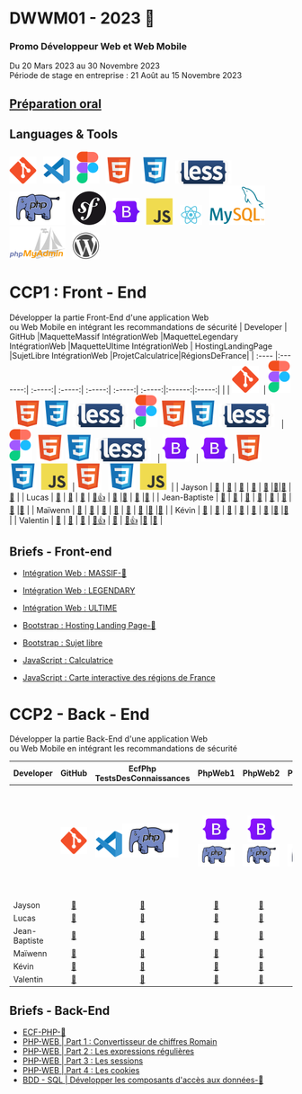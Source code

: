# DWWM01 - 2023 👋  
### Promo Développeur Web et Web Mobile  
Du 20 Mars 2023 au 30 Novembre 2023  
Période de stage en entreprise : 21 Août au 15 Novembre 2023  

## [Préparation oral](https://github.com/AFCI-DWWM01-2023/PRESENTATION.git)

## Languages & Tools  
![imgGit](./profile/img/git.svg)&nbsp;&nbsp;
![imgVscode](./profile/img/vscode.svg)&nbsp;&nbsp;
![imgFigma](./profile/img/figma.svg)&nbsp;&nbsp;
![imgHtml](./profile/img/html.svg) &nbsp;&nbsp;
![imgCSS](./profile/img/css.svg)&nbsp;&nbsp;
![imgLess](./profile/img/less-1.svg)&nbsp;&nbsp; 
![imgPhp](./profile/img/php2.svg)&nbsp;&nbsp;
![imgSymfony](./profile/img/symfony.svg)&nbsp;&nbsp;
![imgBootStrap](./profile/img/bootstrap.svg)&nbsp;&nbsp; 
![imgJs](./profile/img/javascript.svg)&nbsp;&nbsp;
![imgReact](./profile/img/react.svg)&nbsp;&nbsp;
![imgMySql](./profile/img/mysql1.svg)&nbsp;&nbsp;
![imgPhpMyAdmin](./profile/img/PhpMyAdmin.svg)&nbsp;&nbsp;
![imgWordpress](./profile/img/wordpress.svg) 

# CCP1 : Front - End    
Développer la partie Front-End d'une application Web   
ou Web Mobile en intégrant les recommandations de sécurité
| Developer | GitHub |MaquetteMassif IntégrationWeb |MaquetteLegendary IntégrationWeb |MaquetteUltime IntégrationWeb | HostingLandingPage |SujetLibre IntégrationWeb |ProjetCalculatrice|RégionsDeFrance|
| :---- |:-------:| :-----:| :-----:| :-----:| :-----:| :-----:|:------:|:-----:|
|  |  ![imgGit](./profile/img/git.svg)&nbsp;  |  ![imgFigma](./profile/img/figma.svg)&nbsp; ![imgHtml](./profile/img/html.svg)&nbsp;![imgCSS](./profile/img/css.svg) ![imgLess](./profile/img/less-1.svg)&nbsp;&nbsp;|![imgFigma](./profile/img/figma.svg)&nbsp;![imgHtml](./profile/img/html.svg)&nbsp;![imgCSS](./profile/img/css.svg) ![imgLess](./profile/img/less-1.svg)&nbsp;&nbsp; | ![imgFigma](./profile/img/figma.svg)&nbsp; ![imgHtml](./profile/img/html.svg)&nbsp;![imgCSS](./profile/img/css.svg) ![imgLess](./profile/img/less-1.svg)&nbsp;&nbsp; | ![imgBootStrap](./profile/img/bootstrap.svg)&nbsp;&nbsp; | ![imgBootStrap](./profile/img/bootstrap.svg)&nbsp;&nbsp;|![imgHtml](./profile/img/html.svg) &nbsp;&nbsp;![imgCSS](./profile/img/css.svg)&nbsp;&nbsp;![imgJs](./profile/img/javascript.svg)&nbsp;&nbsp;|![imgHtml](./profile/img/html.svg) &nbsp;&nbsp;![imgCSS](./profile/img/css.svg)&nbsp;&nbsp;![imgJs](./profile/img/javascript.svg)&nbsp;&nbsp;|
| Jayson  | <a href="https://github.com/Gazon-unlimited">🔗</a> |   <a href="https://github.com/AFCI-DWWM01-2023/MASSIF-JAY-B.git">🔗</a> |  <a href="https://github.com/AFCI-DWWM01-2023/LEGENDARY-JAY-B.git">🔗</a> |  <a href="#">🔗</a> |  <a href="https://github.com/AFCI-DWWM01-2023/Hosting-JAY-B.git">🔗</a> |<a href="#">🔗</a>|<a href="#">🔗</a> |<a href="#">🔗</a> |
| Lucas  | <a href="https://github.com/LucasDEKINDT">🔗</a>     |   <a href="https://github.com/AFCI-DWWM01-2023/MASSIF-LD.git">🔗</a> |  <a href="https://github.com/AFCI-DWWM01-2023/LegendaryLD.git">🔗</a> |  <a href="https://github.com/AFCI-DWWM01-2023/ULTIMATE_LD.git">🔗👍</a> |  <a href="https://github.com/AFCI-DWWM01-2023/HOSTINGLD.git">🔗</a> |<a href="#">🔗</a> | <a href="#">🔗</a> |<a href="#">🔗</a> |
| Jean-Baptiste  | <a href="https://github.com/jubeyds">🔗</a>  |   <a href="https://github.com/jubeyds/Massif.git">🔗</a> |  <a href="https://github.com/AFCI-DWWM01-2023/LegendaryJB.git">🔗</a> |  <a href="#">🔗</a> |  <a href="https://github.com/AFCI-DWWM01-2023/Hosting-JBDS.git">🔗</a> |  <a href="#">🔗</a> |<a href="#">🔗</a> |<a href="#">🔗</a> |
| Maïwenn  | <a href="https://github.com/MaiwL">🔗</a>          |   <a href="https://github.com/AFCI-DWWM01-2023/MASSIF-ML.git">🔗</a> | <a href="https://github.com/AFCI-DWWM01-2023/LegendaryML.git">🔗</a> |  <a href="#">🔗</a> |  <a href="https://github.com/AFCI-DWWM01-2023/HostingML.git">🔗</a> |  <a href="#">🔗</a> |<a href="#">🔗</a> |<a href="#">🔗</a> |
| Kévin  | <a href="https://github.com/kvnlblc">🔗</a>          |   <a href="https://github.com/AFCI-DWWM01-2023/MassifKL.git">🔗</a> |  <a href="#">🔗</a> |  <a href="#">🔗</a> |  <a href="https://github.com/AFCI-DWWM01-2023/HostingKL.git">🔗</a> |  <a href="#">🔗</a> |<a href="#">🔗</a> |<a href="#">🔗</a> |
| Valentin  | <a href="https://github.com/vquersin">🔗</a>          |    <a href="https://github.com/AFCI-DWWM01-2023/MASSIF-VQ.git">🔗</a> | <a href="https://github.com/AFCI-DWWM01-2023/LEGENDARY-VQ.git">🔗</a> |  <a href="https://github.com/AFCI-DWWM01-2023/ULTIME-VQ.git">🔗👍</a> |  <a href="https://github.com/AFCI-DWWM01-2023/HOSTING-VQ.git">🔗</a> |  <a href="https://github.com/AFCI-DWWM01-2023/Sujet-Libre-VQ.git">🔗👍</a> |<a href="#">🔗</a> |<a href="#">🔗</a> |


## Briefs - Front-end

- [Intégration Web : MASSIF-🚩](https://github.com/AFCI-DWWM01-2023/MASSIF)

- [Intégration Web : LEGENDARY](https://github.com/AFCI-DWWM01-2023/LEGENDARY)

- [Intégration Web : ULTIME](https://github.com/AFCI-DWWM01-2023/ULTIME)

- [Bootstrap : Hosting Landing Page-🚩](https://github.com/AFCI-DWWM01-2023/Hosting)

- [Bootstrap : Sujet libre](https://github.com/AFCI-DWWM01-2023/SujetLibre.git)

- [JavaScript : Calculatrice](https://github.com/AFCI-DWWM01-2023/Brief_Calculatrice.git)

- [JavaScript : Carte interactive des régions de France](https://github.com/AFCI-DWWM01-2023/Brief_Regions.git)


# CCP2 - Back - End
Développer la partie Back-End d'une application Web  
ou Web Mobile en intégrant les recommandations de sécurité  

|Developer|GitHub|EcfPhp TestsDesConnaissances|PhpWeb1|PhpWeb2|PhpWeb3|PhpWeb4|RPG BaseDeDonnées |ProjetCasseAuto|ProjetBibliothèque|
| --------- |:------:|:-----:|:-----:|:-----:|:-----:|:-----:|:-----:|:-----:|:-----:|
||![imgGit](./profile/img/git.svg)|![imgVscode](./profile/img/vscode.svg)![imgBootStrap](./profile/img/php2.svg)&nbsp;&nbsp;&nbsp;&nbsp;&nbsp;|![imgBootStrap](./profile/img/bootstrap.svg)![imgPhp](./profile/img/php2.svg)| ![imgBootStrap](./profile/img/bootstrap.svg)![imgPhp](./profile/img/php2.svg)| ![imgBootStrap](./profile/img/bootstrap.svg)![imgPhp](./profile/img/php2.svg)| ![imgBootStrap](./profile/img/bootstrap.svg)![imgPhp](./profile/img/php2.svg)|![imgMySql](./profile/img/mysql1.svg)|![imgFigma](./profile/img/figma.svg)![imgBootStrap](./profile/img/bootstrap.svg)![imgMySql](./profile/img/mysql1.svg)![imgPhp](./profile/img/php2.svg)|![imgFigma](./profile/img/figma.svg)![imgBootStrap](./profile/img/bootstrap.svg)![imgMySql](./profile/img/mysql1.svg)![imgPhp](./profile/img/php2.svg)|
| Jayson  | <a href="https://github.com/Gazon-unlimited">🔗</a> |   <a href="https://github.com/AFCI-DWWM01-2023/ECF-PHP-BREMENT-Jayson.git">🔗</a> |  <a href="https://github.com/AFCI-DWWM01-2023/phpProcedura_JayB.git">🔗</a> | <a href="https://github.com/AFCI-DWWM01-2023/phpProcedura_JayB.git">🔗</a> | <a href="https://github.com/AFCI-DWWM01-2023/phpProcedura_JayB.git">🔗</a> | <a href="https://github.com/AFCI-DWWM01-2023/phpProcedura_JayB.git">🔗</a> | <a href="https://github.com/AFCI-DWWM01-2023/requeteSQL_JayB.git">🔗</a> |❌| <a href="">🔗</a>|
| Lucas  | <a href="https://github.com/LucasDEKINDT">🔗</a>     |   <a href="https://github.com/AFCI-DWWM01-2023/ECF-PHP-DEKINDT-Lucas.git">🔗</a> |  <a href="https://github.com/AFCI-DWWM01-2023/phpProcedura_LD.git">🔗</a> | <a href="https://github.com/AFCI-DWWM01-2023/phpProcedura_LD.git">🔗</a> | <a href="https://github.com/AFCI-DWWM01-2023/phpProcedura_LD.git">🔗</a> | <a href="https://github.com/AFCI-DWWM01-2023/phpProcedura_LD.git">🔗</a> | <a href="https://github.com/AFCI-DWWM01-2023/RPG-LD.git">🔗</a>|<a href="">🔗</a>|❌|
| Jean-Baptiste  | <a href="https://github.com/jubeyds">🔗</a>  |   <a href="https://github.com/AFCI-DWWM01-2023/ECF-PHP-DESOUSA-JB.git">🔗</a> |  <a href="#">🔗</a> | <a href="#">🔗</a> | <a href="#">🔗</a> | <a href="#">🔗</a> | <a href="https://github.com/AFCI-DWWM01-2023/RPG-JBDS.git">🔗</a> |❌| <a href="">🔗</a>|
| Maïwenn  | <a href="https://github.com/MaiwL">🔗</a>          |   <a href="https://github.com/AFCI-DWWM01-2023/ECF-PHP-Lemaire-Maiwenn.git">🔗</a> | <a href="https://github.com/AFCI-DWWM01-2023/phpProcedural_ML.git">🔗</a> | <a href="https://github.com/AFCI-DWWM01-2023/phpProcedural_ML.git">🔗</a> | <a href="https://github.com/AFCI-DWWM01-2023/phpProcedural_ML.git">🔗</a> | <a href="https://github.com/AFCI-DWWM01-2023/phpProcedural_ML.git">🔗</a> | <a href="https://github.com/AFCI-DWWM01-2023/RPG_ML.git">🔗</a> |❌| <a href="">🔗</a>|
| Kévin  | <a href="https://github.com/kvnlblc">🔗</a>          |   <a href="https://github.com/AFCI-DWWM01-2023/ECF-PHP-LIBLANC-Kevin.git">🔗</a> |  <a href="https://github.com/AFCI-DWWM01-2023/phpprocedural_KL.git">🔗</a> | <a href="https://github.com/AFCI-DWWM01-2023/phpprocedural_KL.git">🔗</a> | <a href="https://github.com/AFCI-DWWM01-2023/phpprocedural_KL.git">🔗</a> | <a href="https://github.com/AFCI-DWWM01-2023/phpprocedural_KL.git">🔗</a> | <a href="https://github.com/AFCI-DWWM01-2023/RPG_KL.git">🔗</a> |<a href="">🔗</a>|❌|
| Valentin  | <a href="https://github.com/vquersin">🔗</a>          |    <a href="https://github.com/AFCI-DWWM01-2023/ECP_PHP_quersin_valentin.git">🔗</a> | <a href="https://github.com/AFCI-DWWM01-2023/PhpProcedura_VQ.git">🔗</a> | <a href="https://github.com/AFCI-DWWM01-2023/PhpProcedura_VQ.git">🔗</a> | <a href="https://github.com/AFCI-DWWM01-2023/PhpProcedura_VQ.git">🔗</a> | <a href="https://github.com/AFCI-DWWM01-2023/PhpProcedura_VQ.git">🔗</a> | <a href="https://github.com/AFCI-DWWM01-2023/RPG_VQ.git">🔗</a> |❌| <a href="">🔗</a>|

## Briefs - Back-End  

- [ECF-PHP-🚩](https://github.com/AFCI-DWWM01-2023/ECF-PHP)
- [PHP-WEB | Part 1 : Convertisseur de chiffres Romain](https://github.com/AFCI-DWWM01-2023/CONVERTISSEUR.git)
- [PHP-WEB | Part 2 : Les expressions régulières](https://github.com/AFCI-DWWM01-2023/REGEX.git)
- [PHP-WEB | Part 3 : Les sessions](https://github.com/AFCI-DWWM01-2023/SESSION.git)
- [PHP-WEB | Part 4 : Les cookies](https://github.com/AFCI-DWWM01-2023/COOKIES.git)  
- [BDD - SQL | Développer les composants d'accès aux données-🚩](https://github.com/AFCI-DWWM01-2023/Brief_RPG.git)





<!--
https://github.com/AFCI-DWWM01-2023/MASSIF-VQ.git

https://github.com/AFCI-DWWM01-2023/MASSIF-ML.git

**Here are some ideas to get you started:**
- [Massif](https://github.com/AFCI-DWWM01-2023/MASSIF)

🙋‍♀️ A short introduction - what is your organization all about?
🌈 Contribution guidelines - how can the community get involved?
👩‍💻 Useful resources - where can the community find your docs? Is there anything else the community should know?
🍿 Fun facts - what does your team eat for breakfast?
🧙 Remember, you can do mighty things with the power of [Markdown](https://docs.github.com/github/writing-on-github/getting-started-with-writing-and-formatting-on-github/basic-writing-and-formatting-syntax)
✔️
-->
